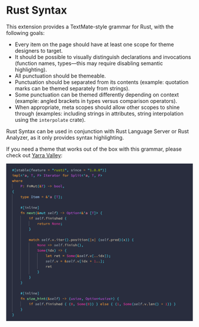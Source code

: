 # Rust Syntax

This extension provides a TextMate-style grammar for Rust, with the following goals:

- Every item on the page should have at least one scope for theme designers to target.
- It should be possible to visually distinguish declarations and invocations (function names, types—this may require disabling semantic highlighting).
- All punctuation should be themeable.
- Punctuation should be separated from its contents (example: quotation marks can be themed separately from strings).
- Some punctuation can be themed differently depending on context (example: angled brackets in types versus comparison operators).
- When appropriate, meta scopes should allow other scopes to shine through (examples: including strings in attributes, string interpolation using the `interpolate` crate).

Rust Syntax can be used in conjunction with Rust Language Server or Rust Analyzer, as it only provides syntax highlighting.

If you need a theme that works out of the box with this grammar, please check out [Yarra Valley][]:

![Yarra Valley](./images/rust.png)

[Yarra Valley]: https://marketplace.visualstudio.com/items?itemName=dustypomerleau.yarra-valley
